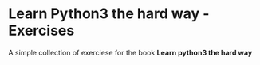 # Learn Python3 the hard way - Exercises

A simple collection of exerciese for the book **Learn python3 the hard way**